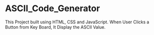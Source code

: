 # ASCII_Code_Generator
This Project built using HTML, CSS and JavaScript. When User Clicks a Button from Key Board, It Display the ASCII Value.
